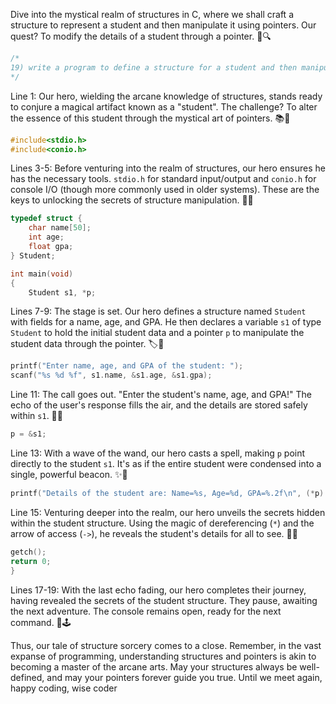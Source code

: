 Dive into the mystical realm of structures in C, where we shall craft a structure to represent a student and then manipulate it using pointers. Our quest? To modify the details of a student through a pointer. 🏫🔍

```c
/*
19) write a program to define a structure for a student and then manipulate it using pointers.
*/
```
Line 1: Our hero, wielding the arcane knowledge of structures, stands ready to conjure a magical artifact known as a "student". The challenge? To alter the essence of this student through the mystical art of pointers. 📚🌟

```c
#include<stdio.h>
#include<conio.h>
```
Lines 3-5: Before venturing into the realm of structures, our hero ensures he has the necessary tools. `stdio.h` for standard input/output and `conio.h` for console I/O (though more commonly used in older systems). These are the keys to unlocking the secrets of structure manipulation. 🔑🌐

```c
typedef struct {
    char name[50];
    int age;
    float gpa;
} Student;

int main(void)
{
    Student s1, *p;
```
Lines 7-9: The stage is set. Our hero defines a structure named `Student` with fields for a name, age, and GPA. He then declares a variable `s1` of type `Student` to hold the initial student data and a pointer `p` to manipulate the student data through the pointer. 🏷️📜

```c
printf("Enter name, age, and GPA of the student: ");
scanf("%s %d %f", s1.name, &s1.age, &s1.gpa);
```
Line 11: The call goes out. "Enter the student's name, age, and GPA!" The echo of the user's response fills the air, and the details are stored safely within `s1`. 📢📝

```c
p = &s1;
```
Line 13: With a wave of the wand, our hero casts a spell, making `p` point directly to the student `s1`. It's as if the entire student were condensed into a single, powerful beacon. ✨🔮

```c
printf("Details of the student are: Name=%s, Age=%d, GPA=%.2f\n", (*p).name, p->age, p->gpa);
```
Line 15: Venturing deeper into the realm, our hero unveils the secrets hidden within the student structure. Using the magic of dereferencing (`*`) and the arrow of access (`->`), he reveals the student's details for all to see. 🌟🔭

```c
getch();
return 0;
}
```
Lines 17-19: With the last echo fading, our hero completes their journey, having revealed the secrets of the student structure. They pause, awaiting the next adventure. The console remains open, ready for the next command. 🍃🕹️

Thus, our tale of structure sorcery comes to a close. Remember, in the vast expanse of programming, understanding structures and pointers is akin to becoming a master of the arcane arts. May your structures always be well-defined, and may your pointers forever guide you true. Until we meet again, happy coding, wise coder